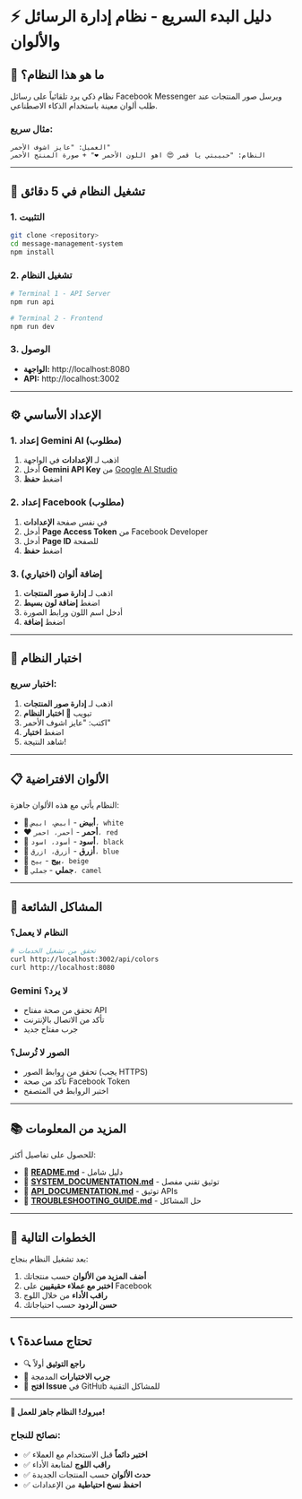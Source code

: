 # ⚡ دليل البدء السريع - نظام إدارة الرسائل والألوان

## 🎯 ما هو هذا النظام؟

نظام ذكي يرد تلقائياً على رسائل Facebook Messenger ويرسل صور المنتجات عند طلب ألوان معينة باستخدام الذكاء الاصطناعي.

### مثال سريع:
```
العميل: "عايز اشوف الأحمر"
النظام: "حبيبتي يا قمر 😍 اهو اللون الأحمر ❤️" + صورة المنتج الأحمر
```

---

## 🚀 تشغيل النظام في 5 دقائق

### 1. التثبيت
```bash
git clone <repository>
cd message-management-system
npm install
```

### 2. تشغيل النظام
```bash
# Terminal 1 - API Server
npm run api

# Terminal 2 - Frontend
npm run dev
```

### 3. الوصول
- **الواجهة:** http://localhost:8080
- **API:** http://localhost:3002

---

## ⚙️ الإعداد الأساسي

### 1. إعداد Gemini AI (مطلوب)
1. اذهب لـ **الإعدادات** في الواجهة
2. أدخل **Gemini API Key** من [Google AI Studio](https://aistudio.google.com)
3. اضغط **حفظ**

### 2. إعداد Facebook (مطلوب)
1. في نفس صفحة **الإعدادات**
2. أدخل **Page Access Token** من Facebook Developer
3. أدخل **Page ID** للصفحة
4. اضغط **حفظ**

### 3. إضافة ألوان (اختياري)
1. اذهب لـ **إدارة صور المنتجات**
2. اضغط **إضافة لون بسيط**
3. أدخل اسم اللون ورابط الصورة
4. اضغط **إضافة**

---

## 🧪 اختبار النظام

### اختبار سريع:
1. اذهب لـ **إدارة صور المنتجات**
2. تبويب **🧪 اختبار النظام**
3. اكتب: "عايز اشوف الأحمر"
4. اضغط **اختبار**
5. شاهد النتيجة!

---

## 📋 الألوان الافتراضية

النظام يأتي مع هذه الألوان جاهزة:

- 🤍 **أبيض** - `أبيض، ابيض، white`
- ❤️ **أحمر** - `أحمر، احمر، red`
- 🖤 **أسود** - `أسود، اسود، black`
- 💙 **أزرق** - `أزرق، ازرق، blue`
- 🤎 **بيج** - `بيج، beige`
- 🐪 **جملي** - `جملي، camel`

---

## 🔧 المشاكل الشائعة

### النظام لا يعمل؟
```bash
# تحقق من تشغيل الخدمات
curl http://localhost:3002/api/colors
curl http://localhost:8080
```

### Gemini لا يرد؟
- تحقق من صحة مفتاح API
- تأكد من الاتصال بالإنترنت
- جرب مفتاح جديد

### الصور لا تُرسل؟
- تحقق من روابط الصور (يجب HTTPS)
- تأكد من صحة Facebook Token
- اختبر الروابط في المتصفح

---

## 📚 المزيد من المعلومات

للحصول على تفاصيل أكثر:

- 📖 **[README.md](README.md)** - دليل شامل
- 📖 **[SYSTEM_DOCUMENTATION.md](SYSTEM_DOCUMENTATION.md)** - توثيق تقني مفصل
- 📡 **[API_DOCUMENTATION.md](API_DOCUMENTATION.md)** - توثيق APIs
- 🔧 **[TROUBLESHOOTING_GUIDE.md](TROUBLESHOOTING_GUIDE.md)** - حل المشاكل

---

## 🎯 الخطوات التالية

بعد تشغيل النظام بنجاح:

1. **أضف المزيد من الألوان** حسب منتجاتك
2. **اختبر مع عملاء حقيقيين** على Facebook
3. **راقب الأداء** من خلال اللوج
4. **حسن الردود** حسب احتياجاتك

---

## 📞 تحتاج مساعدة؟

- 🔍 **راجع التوثيق** أولاً
- 🧪 **جرب الاختبارات** المدمجة
- 📧 **افتح Issue** في GitHub للمشاكل التقنية

---

**🎉 مبروك! النظام جاهز للعمل!**

### نصائح للنجاح:
- ✅ **اختبر دائماً** قبل الاستخدام مع العملاء
- ✅ **راقب اللوج** لمتابعة الأداء
- ✅ **حدث الألوان** حسب المنتجات الجديدة
- ✅ **احفظ نسخ احتياطية** من الإعدادات
